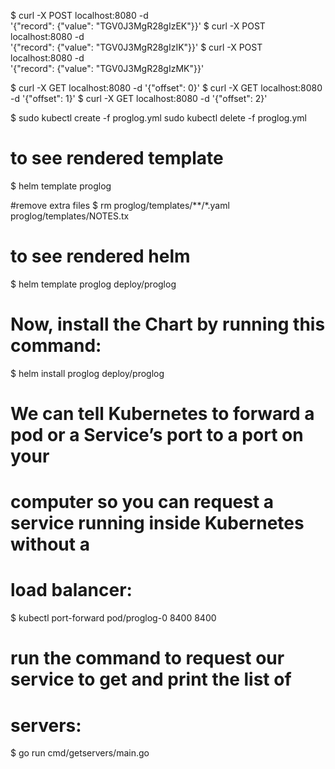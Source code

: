 $ curl -X POST localhost:8080 -d \
'{"record": {"value": "TGV0J3MgR28gIzEK"}}'
$ curl -X POST localhost:8080 -d \
'{"record": {"value": "TGV0J3MgR28gIzIK"}}'
$ curl -X POST localhost:8080 -d \
'{"record": {"value": "TGV0J3MgR28gIzMK"}}'

$ curl -X GET localhost:8080 -d '{"offset": 0}'
$ curl -X GET localhost:8080 -d '{"offset": 1}'
$ curl -X GET localhost:8080 -d '{"offset": 2}'


$ sudo kubectl create -f proglog.yml
sudo kubectl delete -f proglog.yml

# to see rendered template
$ helm template proglog

#remove extra files
$ rm proglog/templates/**/*.yaml proglog/templates/NOTES.tx

# to see rendered helm
$ helm template proglog deploy/proglog

# Now, install the Chart by running this command:
$ helm install proglog deploy/proglog

# We can tell Kubernetes to forward a pod or a Service’s port to a port on your
# computer so you can request a service running inside Kubernetes without a
# load balancer:
$ kubectl port-forward pod/proglog-0 8400 8400

# run the command to request our service to get and print the list of
# servers:
$ go run cmd/getservers/main.go

